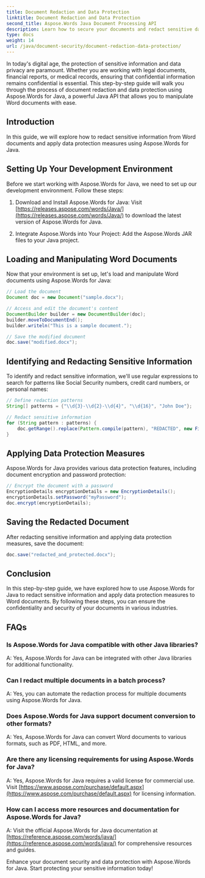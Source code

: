 ```yaml
---
title: Document Redaction and Data Protection
linktitle: Document Redaction and Data Protection
second_title: Aspose.Words Java Document Processing API
description: Learn how to secure your documents and redact sensitive data using Aspose.Words for Java. Step-by-step guide with source code.
type: docs
weight: 14
url: /java/document-security/document-redaction-data-protection/
---
```


In today's digital age, the protection of sensitive information and data privacy are paramount. Whether you are working with legal documents, financial reports, or medical records, ensuring that confidential information remains confidential is essential. This step-by-step guide will walk you through the process of document redaction and data protection using Aspose.Words for Java, a powerful Java API that allows you to manipulate Word documents with ease.

## Introduction

In this guide, we will explore how to redact sensitive information from Word documents and apply data protection measures using Aspose.Words for Java. 

## Setting Up Your Development Environment

Before we start working with Aspose.Words for Java, we need to set up our development environment. Follow these steps:

1. Download and Install Aspose.Words for Java: Visit [https://releases.aspose.com/words/Java/](https://releases.aspose.com/words/Java/) to download the latest version of Aspose.Words for Java.

2. Integrate Aspose.Words into Your Project: Add the Aspose.Words JAR files to your Java project.

## Loading and Manipulating Word Documents

Now that your environment is set up, let's load and manipulate Word documents using Aspose.Words for Java:

```java
// Load the document
Document doc = new Document("sample.docx");

// Access and edit the document's content
DocumentBuilder builder = new DocumentBuilder(doc);
builder.moveToDocumentEnd();
builder.writeln("This is a sample document.");

// Save the modified document
doc.save("modified.docx");
```

## Identifying and Redacting Sensitive Information

To identify and redact sensitive information, we'll use regular expressions to search for patterns like Social Security numbers, credit card numbers, or personal names:

```java
// Define redaction patterns
String[] patterns = {"\\d{3}-\\d{2}-\\d{4}", "\\d{16}", "John Doe"};

// Redact sensitive information
for (String pattern : patterns) {
    doc.getRange().replace(Pattern.compile(pattern), "REDACTED", new FindReplaceOptions());
}
```

## Applying Data Protection Measures

Aspose.Words for Java provides various data protection features, including document encryption and password protection:

```java
// Encrypt the document with a password
EncryptionDetails encryptionDetails = new EncryptionDetails();
encryptionDetails.setPassword("myPassword");
doc.encrypt(encryptionDetails);
```

## Saving the Redacted Document

After redacting sensitive information and applying data protection measures, save the document:

```java
doc.save("redacted_and_protected.docx");
```

## Conclusion

In this step-by-step guide, we have explored how to use Aspose.Words for Java to redact sensitive information and apply data protection measures to Word documents. By following these steps, you can ensure the confidentiality and security of your documents in various industries.

## FAQs

### Is Aspose.Words for Java compatible with other Java libraries?

A: Yes, Aspose.Words for Java can be integrated with other Java libraries for additional functionality.

### Can I redact multiple documents in a batch process?

A: Yes, you can automate the redaction process for multiple documents using Aspose.Words for Java.

### Does Aspose.Words for Java support document conversion to other formats?

A: Yes, Aspose.Words for Java can convert Word documents to various formats, such as PDF, HTML, and more.

### Are there any licensing requirements for using Aspose.Words for Java?

A: Yes, Aspose.Words for Java requires a valid license for commercial use. Visit [https://www.aspose.com/purchase/default.aspx](https://www.aspose.com/purchase/default.aspx) for licensing information.

### How can I access more resources and documentation for Aspose.Words for Java?

A: Visit the official Aspose.Words for Java documentation at [https://reference.aspose.com/words/java/](https://reference.aspose.com/words/java/) for comprehensive resources and guides.

Enhance your document security and data protection with Aspose.Words for Java. Start protecting your sensitive information today!
